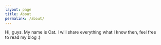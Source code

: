 ```yaml
---
layout: page
title: About
permalink: /about/
---
```


Hi, guys. My name is Oat. I will share everything what I know then, feel free to read my blog :)
